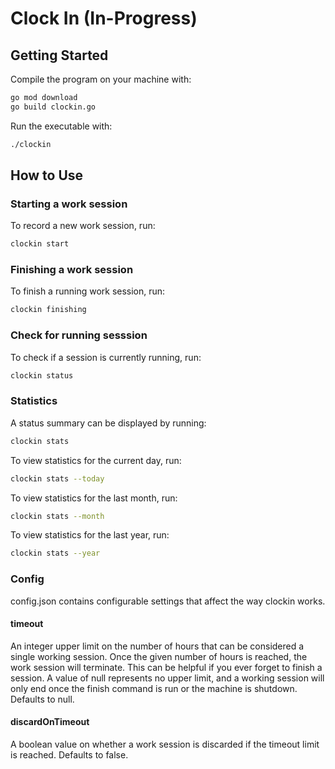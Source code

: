 # Clock In (In-Progress)

## Getting Started

Compile the program on your machine with:

```bash
go mod download
go build clockin.go
```

Run the executable with:

```bash
./clockin
```

## How to Use

### Starting a work session

To record a new work session, run:

```bash
clockin start
```

### Finishing a work session

To finish a running work session, run:

```bash
clockin finishing
```

### Check for running sesssion

To check if a session is currently running, run:

```bash
clockin status
```

### Statistics

A status summary can be displayed by running:

```bash
clockin stats
```

To view statistics for the current day, run:

```bash
clockin stats --today
```

To view statistics for the last month, run:

```bash
clockin stats --month
```

To view statistics for the last year, run:

```bash
clockin stats --year
```

### Config

config.json contains configurable settings that affect the way clockin works.

#### timeout

An integer upper limit on the number of hours that can be considered a single working session. Once the given number of hours is reached, the work session will terminate. This can be helpful if you ever forget to finish a session. A value of null represents no upper limit, and a working session will only end once the finish command is run or the machine is shutdown. Defaults to null.

#### discardOnTimeout

A boolean value on whether a work session is discarded if the timeout limit is reached. Defaults to false.
